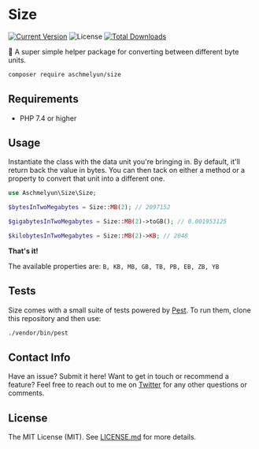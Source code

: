 # Size

[![Current Version](https://img.shields.io/packagist/v/aschmelyun/size.svg?style=flat-square)](https://packagist.org/packages/aschmelyun/size)
![License](https://img.shields.io/github/license/aschmelyun/size.svg?style=flat-square)
[![Total Downloads](https://img.shields.io/packagist/dt/aschmelyun/size.svg?style=flat-square)](https://packagist.org/packages/aschmelyun/size)

:abacus: A super simple helper package for converting between different byte units.

```bash
composer require aschmelyun/size
```

## Requirements
- PHP 7.4 or higher

## Usage

Instantiate the class with the data unit you're bringing in. By default, it'll return back the value in bytes. You can then tack on either a method or a property to convert that unit into a different one.

```php
use Aschmelyun\Size\Size;

$bytesInTwoMegabytes = Size::MB(2); // 2097152

$gigabytesInTwoMegabytes = Size::MB(2)->toGB(); // 0.001953125

$kilobytesInTwoMegabytes = Size::MB(2)->KB; // 2048
```

**That's it!**

The available properties are: `B, KB, MB, GB, TB, PB, EB, ZB, YB`

## Tests

Size comes with a small suite of tests powered by [Pest](https://pestphp.com/). To run them, clone this repository and then use:

```bash
./vendor/bin/pest
```

## Contact Info

Have an issue? Submit it here! Want to get in touch or recommend a feature? Feel free to reach out to me on [Twitter](https://twitter.com/aschmelyun) for any other questions or comments.

## License

The MIT License (MIT). See [LICENSE.md](https://github.com/aschmelyun/size/blob/main/LICENSE.md) for more details.